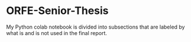 # ORFE-Senior-Thesis

My Python colab notebook is divided into subsections that are labeled by what is and is not used in the final report.
